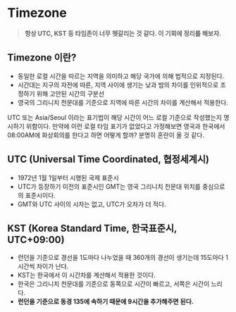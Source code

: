 # Timezone

> **항상 UTC, KST 등 타임존이 너무 헷갈리는 것 같다. 이 기회에 정리를 해보자.**

## Timezone 이란?

-   동일한 로컬 시간을 따르는 지역을 의미하고 해당 국가에 의해 법적으로 지정된다.
-   시간대는 지구의 자전에 따른, 지역 사이에 생기는 낮과 밤의 차이를 인위적으로 조정하기 위해 고안된 시간의 구분선
-   영국의 그리니치 천문대를 기준으로 지역에 따른 시간의 차이를 계산해서 적용한다.

UTC 또는 Asia/Seoul 이라는 표기법이 해당 시간이 어느 로컬 기준으로 작성했는지 명시하기 위함이다.
만약에 이런 로컬 타임 표기가 없었다고 가정해보면 영국과 한국에서 08:00AM에 화상회의를 한다고 하면 어떻게 할까? 분명히 혼란이 올 것 같다.

## UTC (Universal Time Coordinated, 협정세계시)

-   1972년 1월 1일부터 시행된 국제 표준시
-   UTC가 등장하기 이전의 표준시인 GMT는 영국 그리니치 천문대 위치를 중심으로의 표준시이다.
-   GMT와 UTC 사이의 시차는 없고, UTC가 오차가 더 적다.

## KST (Korea Standard Time, 한국표준시, UTC+09:00)

-   런던을 기준으로 경선을 1도마다 나누었을 때 360개의 경선이 생기는데 15도마다 1시간씩 차이가 난다.
-   KST는 한국에서 이 시간차를 계산해서 적용한 것이다.
-   한국은 그리니치 천문대를 기준으로 동쪽으로 시간이 빠르고, 서쪽은 시간이 느리다.
-   **런던을 기준으로 동경 135에 속하기 때문에 9시간을 추가해주면 된다.**
